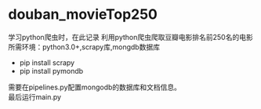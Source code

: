 # douban_movieTop250
学习python爬虫时，在此记录
利用python爬虫爬取豆瓣电影排名前250名的电影<br/>
所需环境：python3.0+,scrapy库,mongdb数据库<br/>
- pip install scrapy
- pip install pymondb

需要在pipelines.py配置mongodb的数据库和文档信息。<br/>
最后运行main.py


